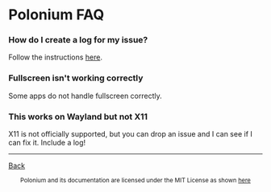 # Polonium FAQ

### How do I create a log for my issue?

Follow the instructions [here](usage.md#getting-a-log).

### Fullscreen isn't working correctly

Some apps do not handle fullscreen correctly.

### This works on Wayland but not X11

X11 is not officially supported, but you can drop an issue and I can see if I can fix it. Include a log!

---

[Back](index.md)

<div align="center"><sub>
Polonium and its documentation are licensed under the MIT License as shown <a href="https://github.com/zeroxoneafour/polonium/blob/master/license.txt">here</a>
</sub></div>
